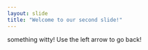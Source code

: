 ```yaml
---
layout: slide
title: "Welcome to our second slide!"
---
```

something witty!
Use the left arrow to go back!
